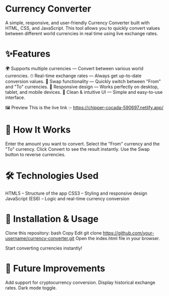 # Currency Converter
A simple, responsive, and user-friendly Currency Converter built with HTML, CSS, and JavaScript.
This tool allows you to quickly convert values between different world currencies in real time using live exchange rates.

# ✨Features
🌍 Supports multiple currencies — Convert between various world currencies.
⏱ Real-time exchange rates — Always get up-to-date conversion values.
🔄 Swap functionality — Quickly switch between "From" and "To" currencies.
📱 Responsive design — Works perfectly on desktop, tablet, and mobile devices.
🎯 Clean & intuitive UI — Simple and easy-to-use interface.

🖼 Preview
 This is the live link :- https://chipper-cocada-590697.netlify.app/

# 🚀 How It Works
Enter the amount you want to convert.
Select the "From" currency and the "To" currency.
Click Convert to see the result instantly.
Use the Swap button to reverse currencies.

# 🛠 Technologies Used
HTML5 – Structure of the app
CSS3 – Styling and responsive design
JavaScript (ES6) – Logic and real-time currency conversion

# 📂 Installation & Usage
Clone this repository:
bash
Copy
Edit
git clone https://github.com/your-username/currency-converter.git
Open the index.html file in your browser.

Start converting currencies instantly!

# 📌 Future Improvements
Add support for cryptocurrency conversion.
Display historical exchange rates.
Dark mode toggle.
